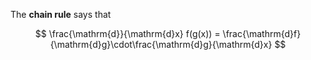 The **chain rule** says that

$$
\frac{\mathrm{d}}{\mathrm{d}x} f(g(x)) = \frac{\mathrm{d}f}{\mathrm{d}g}\cdot\frac{\mathrm{d}g}{\mathrm{d}x}
$$